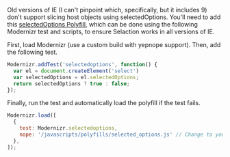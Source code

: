 Old versions of IE (I can't pinpoint which, specifically, but it includes 9) don't support slicing host objects using selectedOptions. You'll need to add this [selectedOptions Polyfill](https://gist.github.com/brettz9/4212217), which can be done using the following Modernizr test and scripts, to ensure Selaction works in all versions of IE.


First, load Modernizr (use a custom build with yepnope support). Then, add the following test.


```js
Modernizr.addTest('selectedoptions', function() {
  var el = document.createElement('select')
  var selectedOptions = el.selectedOptions;
  return selectedOptions ? true : false;
});
```

Finally, run the test and automatically load the polyfill if the test fails.

```js
Modernizr.load([
  {
    test: Modernizr.selectedoptions,
    nope: '/javascripts/polyfills/selected_options.js' // Change to your assets path
  },
]);
```
